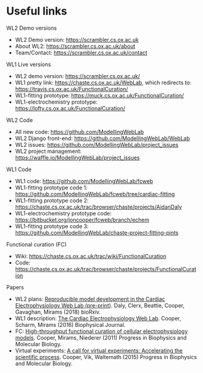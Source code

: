 # Useful links

WL2 Demo versions

* WL2 Demo version: https://scrambler.cs.ox.ac.uk
* About WL2: https://scrambler.cs.ox.ac.uk/about
* Team/Contact: https://scrambler.cs.ox.ac.uk/contact

WL1 Live versions

* WL2 demo version: https://scrambler.cs.ox.ac.uk/
* WL1 pretty link: https://chaste.cs.ox.ac.uk/WebLab, which redirects to: https://travis.cs.ox.ac.uk/FunctionalCuration/
* WL1-fitting prototype: https://muck.cs.ox.ac.uk/FunctionalCuration/
* WL1-electrochemistry prototype: https://lofty.cs.ox.ac.uk/FunctionalCuration/

WL2 Code

* All new code: https://github.com/ModellingWebLab
* WL2 Django front-end: https://github.com/ModellingWebLab/WebLab
* WL2 issues: https://github.com/ModellingWebLab/project_issues
* WL2 project management: https://waffle.io/ModellingWebLab/project_issues

WL1 Code

* WL1 code: https://github.com/ModellingWebLab/fcweb
* WL1-fitting prototype code 1: https://github.com/ModellingWebLab/fcweb/tree/cardiac-fitting
* WL1-fitting prototype code 2: https://chaste.cs.ox.ac.uk/trac/browser/chaste/projects/AidanDaly
* WL1-electrochemistry prototype code: https://bitbucket.org/joncooper/fcweb/branch/echem
* WL1-fitting prototype code 3: https://github.com/ModellingWebLab/chaste-project-fitting-pints

Functional curation (FC)

* Wiki: https://chaste.cs.ox.ac.uk/trac/wiki/FunctionalCuration
* Code: https://chaste.cs.ox.ac.uk/trac/browser/chaste/projects/FunctionalCuration

Papers

* WL2 plans: [Reproducible model development in the Cardiac Electrophysiology Web Lab (pre-print)](https://www.biorxiv.org/content/early/2018/01/31/257683). Daly, Clerx, Beattie, Cooper, Gavaghan, Mirams (2018) bioRxiv.
* WL1 description: [The Cardiac Electrophysiology Web Lab](https://www.sciencedirect.com/science/article/pii/S0006349515047530). Cooper, Scharm, Mirams (2016) Biophysical Journal.
* FC: [High-throughput functional curation of cellular electrophysiology models](https://www.sciencedirect.com/science/article/pii/S0079610711000502?via%3Dihub). Cooper, Mirams, Niederer (2011) Progress in Biophysics and Molecular Biology.
* Virtual experiments: [A call for virtual experiments: Accelerating the scientific process](https://www.sciencedirect.com/science/article/pii/S0079610714001825?via%3Dihub). Cooper, Vik, Waltemath (2015) Progress in Biophysics and Molecular Biology.

